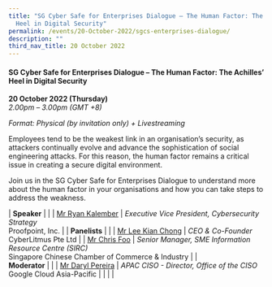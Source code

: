 ```yaml
---
title: "SG Cyber Safe for Enterprises Dialogue – The Human Factor: The Achilles’
  Heel in Digital Security"
permalink: /events/20-October-2022/sgcs-enterprises-dialogue/
description: ""
third_nav_title: 20 October 2022
---
```

#### **SG Cyber Safe for Enterprises Dialogue – The Human Factor: The Achilles’ Heel in Digital Security**
 
**20 October 2022 (Thursday)**  
*2.00pm – 3.00pm (GMT +8)*

*Format: Physical (by invitation only) + Livestreaming*

Employees tend to be the weakest link in an organisation’s security, as attackers continually evolve and advance the sophistication of social engineering attacks. For this reason, the human factor remains a critical issue in creating a secure digital environment. 

Join us in the SG Cyber Safe for Enterprises Dialogue to understand more about the human factor in your organisations and how you can take steps to address the weakness.

| **Speaker**    |                                                              |
| [Mr Ryan Kalember](/speaker-Ryan-Kalember)  | *Executive Vice President, Cybersecurity Strategy*<br>Proofpoint, Inc.                  |
| **Panelists**    |                                                              |
| [Mr Lee Kian Chong](/speaker-Lee-Kian-Chong)  | *CEO & Co-Founder*<br>CyberLitmus Pte Ltd                 |
| [Mr Chris Foo](/speaker-Chris-Foo)  | *Senior Manager, SME Information Resource Centre (SIRC)*<br>Singapore Chinese Chamber of Commerce & Industry                |
| <br> **Moderator**          |                                                              |
| [Mr Daryl Pereira](/moderator-Daryl-Pereira)  | *APAC CISO - Director, Office of the CISO*<br>Google Cloud Asia-Pacific                  |
| | |